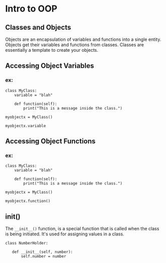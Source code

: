 # Intro to OOP

## Classes and Objects

Objects are an encapsulation of variables and functions into a single entity. Objects get their variables and functions from classes. Classes are essentially a template to create your objects.

## Accessing Object Variables

### ex:
```
class MyClass:
    variable = "blah"

    def function(self):
        print("This is a message inside the class.")

myobjectx = MyClass()

myobjectx.variable
```

## Accessing Object Functions

### ex:
```
class MyClass:
    variable = "blah"

    def function(self):
        print("This is a message inside the class.")

myobjectx = MyClass()

myobjectx.function()
```


## init()
The ``` __init__() ``` function, is a special function that is called when the class is being initiated. It's used for assigning values in a class.

```
class NumberHolder:

   def __init__(self, number):
       self.number = number
```

